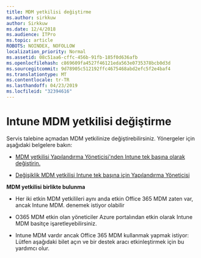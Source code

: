 ```yaml
---
title: MDM yetkilisi değiştirme
ms.author: sirkkuw
author: Sirkkuw
ms.date: 12/4/2018
ms.audience: ITPro
ms.topic: article
ROBOTS: NOINDEX, NOFOLLOW
localization_priority: Normal
ms.assetid: 08c51aa6-cffc-456b-91fb-185f0d636afb
ms.openlocfilehash: c869609fa4527f46121eda563e0735378bcb0d3d
ms.sourcegitcommit: 9d78905c512192ffc4675468abd2efc5f2e4baf4
ms.translationtype: MT
ms.contentlocale: tr-TR
ms.lasthandoff: 04/23/2019
ms.locfileid: "32394616"
---
```

# <a name="change-intune-mdm-authority"></a>Intune MDM yetkilisi değiştirme

Servis talebine açmadan MDM yetkilinize değiştirebilirsiniz. Yönergeler için aşağıdaki belgelere bakın:
  
- [MDM yetkilisi Yapılandırma Yöneticisi'nden Intune tek başına olarak değiştirin.](https://docs.microsoft.com/sccm/mdm/deploy-use/migrate-change-mdm-authority)
    
- [Değişiklik MDM yetkilisi Intune tek başına için Yapılandırma Yöneticisi](https://docs.microsoft.com/sccm/mdm/deploy-use/change-mdm-authority)
    
 **MDM yetkilisi birlikte bulunma**
  
- Her iki etkin MDM yetkilileri aynı anda etkin Office 365 MDM zaten var, ancak Intune MDM. denemek istiyor olabilir
    
- O365 MDM etkin olan yöneticiler Azure portalından etkin olarak Intune MDM basitçe işaretleyebilirsiniz.
    
- Intune MDM vardır ancak Office 365 MDM kullanmak yapmak istiyor: Lütfen aşağıdaki bilet açın ve bir destek aracı etkinleştirmek için bu yardımcı olur.
    

